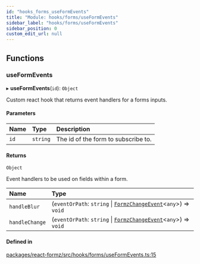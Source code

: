 ```yaml
---
id: "hooks_forms_useFormEvents"
title: "Module: hooks/forms/useFormEvents"
sidebar_label: "hooks/forms/useFormEvents"
sidebar_position: 0
custom_edit_url: null
---
```


## Functions

### useFormEvents

▸ **useFormEvents**(`id`): `Object`

Custom react hook that returns event handlers for a forms inputs.

#### Parameters

| Name | Type | Description |
| :------ | :------ | :------ |
| `id` | `string` | The id of the form to subscribe to. |

#### Returns

`Object`

Event handlers to be used on fields within a form.

| Name | Type |
| :------ | :------ |
| `handleBlur` | (`eventOrPath`: `string` \| [`FormzChangeEvent`](../interfaces/types_events.FormzChangeEvent.md)<`any`\>) => `void` |
| `handleChange` | (`eventOrPath`: `string` \| [`FormzChangeEvent`](../interfaces/types_events.FormzChangeEvent.md)<`any`\>) => `void` |

#### Defined in

[packages/react-formz/src/hooks/forms/useFormEvents.ts:15](https://github.com/ZerryStack/react-formz/blob/1bf2d41/packages/react-formz/src/hooks/forms/useFormEvents.ts#L15)
